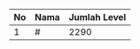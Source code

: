 | No | Nama            | Jumlah Level |
|----|-----------------|--------------|
| 1  | #    |    2290        |
